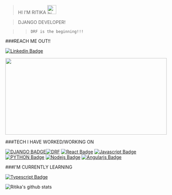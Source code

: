 >HI I'M RITIKA <img src="https://user-images.githubusercontent.com/1303154/88677602-1635ba80-d120-11ea-84d8-d263ba5fc3c0.gif" width="28px" alt="hi">

>DJANGO DEVELOPER!

>>```DRF is the beginning!!!```


###REACH ME OUT!!

[![Linkedin Badge](https://img.shields.io/badge/-RitikaSingh-0e76a8?style=flat&labelColor=0e76a8&logo=linkedin&logoColor=white)](https://www.linkedin.com/in/ritika-singh-416544191/) 

<img src="https://www.educative.io/cdn-cgi/image/f=auto,fit=contain,w=600/api/page/4851104629129216/image/download/6004017934106624.gif" width="100%" height="240" />




###TECH I HAVE WORKED/WORKING ON 


[![DJANGO BADGE](https://img.shields.io/badge/-django-8db600?style=for-the-badge&labelColor=black&logo=django&logoColor=8db600)](#)[![DRF](https://img.shields.io/badge/-djangorestframework-ADD8E6?style=for-the-badge&labelColor=black&logo=djangorestframework&logoColor=8db600)](#) [![React Badge](https://img.shields.io/badge/-React-61DBFB?style=for-the-badge&labelColor=black&logo=react&logoColor=61DBFB)](#) [![Javascript Badge](https://img.shields.io/badge/-Javascript-F0DB4F?style=for-the-badge&labelColor=black&logo=javascript&logoColor=F0DB4F)](#) [![PYTHON Badge](https://img.shields.io/badge/-python-ADD8E6?style=for-the-badge&labelColor=black&logo=python&logoColor=ADD8E6F)](#)  [![Nodejs Badge](https://img.shields.io/badge/-Nodejs-3C873A?style=for-the-badge&labelColor=black&logo=node.js&logoColor=3C873A)](#) 
[![Angularjs Badge](https://img.shields.io/badge/-angularjs-722F37?style=for-the-badge&labelColor=black&logo=angularjs&logoColor=722F37)](#)

###I'M CURRENTLY LEARNING

[![Typescript Badge](https://img.shields.io/badge/-Typescript-007acc?style=for-the-badge&labelColor=black&logo=typescript&logoColor=007acc)](#)



![Ritika's github stats](https://github-readme-stats.vercel.app/api?username=RitikaSingh02&count_private=true&theme=tokyonight&hide=contribs,prs)

